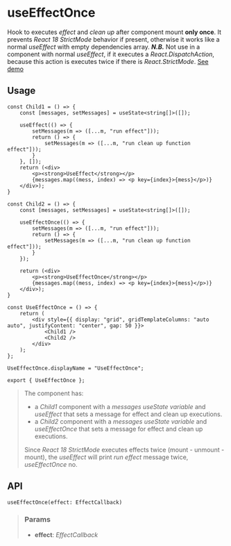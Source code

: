 # useEffectOnce
Hook to executes _effect_ and _clean up_ after component mount __only once__. It prevents _React 18 StrictMode_ behavior if present, otherwise it works like a normal _useEffect_ with empty dependencies array. __*N.B.*__ Not use in a component with normal _useEffect_, if it executes a _React.DispatchAction_, because this action is executes twice if there is _React.StrictMode_. [See demo](https://react-tools.ndria.dev/#/hooks/lifecycle/useEffectOnce)

## Usage

```tsx
const Child1 = () => {
	const [messages, setMessages] = useState<string[]>([]);

	useEffect(() => {
		setMessages(m => ([...m, "run effect"]));
		return () => {
			setMessages(m => ([...m, "run clean up function effect"]));
		}
	}, []);
	return (<div>
		<p><strong>UseEffect</strong></p>
		{messages.map((mess, index) => <p key={index}>{mess}</p>)}
	</div>);
}

const Child2 = () => {
	const [messages, setMessages] = useState<string[]>([]);

	useEffectOnce(() => {
		setMessages(m => ([...m, "run effect"]));
		return () => {
			setMessages(m => ([...m, "run clean up function effect"]));
		}
	});

	return (<div>
		<p><strong>UseEffectOnce</strong></p>
		{messages.map((mess, index) => <p key={index}>{mess}</p>)}
	</div>);
}

const UseEffectOnce = () => {
	return (
		<div style={{ display: "grid", gridTemplateColumns: "auto auto", justifyContent: "center", gap: 50 }}>
			<Child1 />
			<Child2 />
		</div>
	);
};

UseEffectOnce.displayName = "UseEffectOnce";

export { UseEffectOnce };
```

> The component has:
> - a _Child1_ component with a _messages useState variable_ and _useEffect_ that sets a message for effect and clean up executions.
> - a _Child2_ component with a _messages useState variable_ and _useEffectOnce_ that sets a message for effect and clean up executions.
> 
> Since _React 18 StrictMode_ executes effects twice (mount - unmount - mount), the _useEffect_ will print _run effect_ message twice, _useEffectOnce_ no.


## API

```tsx
useEffectOnce(effect: EffectCallback)
```


> ### Params
>
> - __effect__: _EffectCallback_
>



